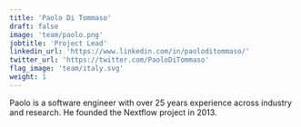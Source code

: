 ```yaml
---
title: 'Paolo Di Tommaso'
draft: false
image: 'team/paolo.png'
jobtitle: 'Project Lead'
linkedin_url: 'https://www.linkedin.com/in/paoloditommaso/'
twitter_url: 'https://twitter.com/PaoloDiTommaso'
flag_image: 'team/italy.svg'
weight: 1
---
```


Paolo is a software engineer with over 25 years experience across industry and research. He founded the Nextflow project in 2013.
